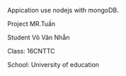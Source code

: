 Appication use nodejs with mongoDB.

Project MR.Tuấn

Student Võ Văn Nhẫn

Class: 16CNTTC

School: University of education

